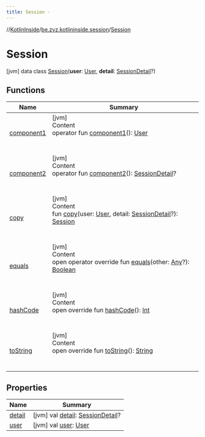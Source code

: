 ```yaml
---
title: Session -
---
```

//[KotlinInside](../../index.md)/[be.zvz.kotlininside.session](../index.md)/[Session](index.md)



# Session  
 [jvm] data class [Session](index.md)(**user**: [User](../../be.zvz.kotlininside.session.user/-user/index.md), **detail**: [SessionDetail](../-session-detail/index.md)?)   


## Functions  
  
|  Name|  Summary| 
|---|---|
| <a name="be.zvz.kotlininside.session/Session/component1/#/PointingToDeclaration/"></a>[component1](component1.md)| <a name="be.zvz.kotlininside.session/Session/component1/#/PointingToDeclaration/"></a>[jvm]  <br>Content  <br>operator fun [component1](component1.md)(): [User](../../be.zvz.kotlininside.session.user/-user/index.md)  <br><br><br>
| <a name="be.zvz.kotlininside.session/Session/component2/#/PointingToDeclaration/"></a>[component2](component2.md)| <a name="be.zvz.kotlininside.session/Session/component2/#/PointingToDeclaration/"></a>[jvm]  <br>Content  <br>operator fun [component2](component2.md)(): [SessionDetail](../-session-detail/index.md)?  <br><br><br>
| <a name="be.zvz.kotlininside.session/Session/copy/#be.zvz.kotlininside.session.user.User#be.zvz.kotlininside.session.SessionDetail?/PointingToDeclaration/"></a>[copy](copy.md)| <a name="be.zvz.kotlininside.session/Session/copy/#be.zvz.kotlininside.session.user.User#be.zvz.kotlininside.session.SessionDetail?/PointingToDeclaration/"></a>[jvm]  <br>Content  <br>fun [copy](copy.md)(user: [User](../../be.zvz.kotlininside.session.user/-user/index.md), detail: [SessionDetail](../-session-detail/index.md)?): [Session](index.md)  <br><br><br>
| <a name="kotlin/Any/equals/#kotlin.Any?/PointingToDeclaration/"></a>[equals](../../be.zvz.kotlininside.utils/-string-util/-companion/index.md#%5Bkotlin%2FAny%2Fequals%2F%23kotlin.Any%3F%2FPointingToDeclaration%2F%5D%2FFunctions%2F-1231821796)| <a name="kotlin/Any/equals/#kotlin.Any?/PointingToDeclaration/"></a>[jvm]  <br>Content  <br>open operator override fun [equals](../../be.zvz.kotlininside.utils/-string-util/-companion/index.md#%5Bkotlin%2FAny%2Fequals%2F%23kotlin.Any%3F%2FPointingToDeclaration%2F%5D%2FFunctions%2F-1231821796)(other: [Any](https://kotlinlang.org/api/latest/jvm/stdlib/kotlin/-any/index.html)?): [Boolean](https://kotlinlang.org/api/latest/jvm/stdlib/kotlin/-boolean/index.html)  <br><br><br>
| <a name="kotlin/Any/hashCode/#/PointingToDeclaration/"></a>[hashCode](../../be.zvz.kotlininside.utils/-string-util/-companion/index.md#%5Bkotlin%2FAny%2FhashCode%2F%23%2FPointingToDeclaration%2F%5D%2FFunctions%2F-1231821796)| <a name="kotlin/Any/hashCode/#/PointingToDeclaration/"></a>[jvm]  <br>Content  <br>open override fun [hashCode](../../be.zvz.kotlininside.utils/-string-util/-companion/index.md#%5Bkotlin%2FAny%2FhashCode%2F%23%2FPointingToDeclaration%2F%5D%2FFunctions%2F-1231821796)(): [Int](https://kotlinlang.org/api/latest/jvm/stdlib/kotlin/-int/index.html)  <br><br><br>
| <a name="kotlin/Any/toString/#/PointingToDeclaration/"></a>[toString](../../be.zvz.kotlininside.utils/-string-util/-companion/index.md#%5Bkotlin%2FAny%2FtoString%2F%23%2FPointingToDeclaration%2F%5D%2FFunctions%2F-1231821796)| <a name="kotlin/Any/toString/#/PointingToDeclaration/"></a>[jvm]  <br>Content  <br>open override fun [toString](../../be.zvz.kotlininside.utils/-string-util/-companion/index.md#%5Bkotlin%2FAny%2FtoString%2F%23%2FPointingToDeclaration%2F%5D%2FFunctions%2F-1231821796)(): [String](https://kotlinlang.org/api/latest/jvm/stdlib/kotlin/-string/index.html)  <br><br><br>


## Properties  
  
|  Name|  Summary| 
|---|---|
| <a name="be.zvz.kotlininside.session/Session/detail/#/PointingToDeclaration/"></a>[detail](detail.md)| <a name="be.zvz.kotlininside.session/Session/detail/#/PointingToDeclaration/"></a> [jvm] val [detail](detail.md): [SessionDetail](../-session-detail/index.md)?   <br>
| <a name="be.zvz.kotlininside.session/Session/user/#/PointingToDeclaration/"></a>[user](user.md)| <a name="be.zvz.kotlininside.session/Session/user/#/PointingToDeclaration/"></a> [jvm] val [user](user.md): [User](../../be.zvz.kotlininside.session.user/-user/index.md)   <br>


